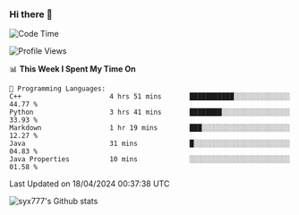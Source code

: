 ### Hi there 👋

<!--
**syx777/syx777** is a ✨ _special_ ✨ repository because its `README.md` (this file) appears on your GitHub profile.

Here are some ideas to get you started:

- 🔭 I’m currently working on ...
- 🌱 I’m currently learning ...
- 👯 I’m looking to collaborate on ...
- 🤔 I’m looking for help with ...
- 💬 Ask me about ...
- 📫 How to reach me: ...
- 😄 Pronouns: ...
- ⚡ Fun fact: ...
-->
<!--START_SECTION:waka-->
![Code Time](http://img.shields.io/badge/Code%20Time-46%20hrs%2028%20mins-blue)

![Profile Views](http://img.shields.io/badge/Profile%20Views-16-blue)

📊 **This Week I Spent My Time On** 

```text
💬 Programming Languages: 
C++                      4 hrs 51 mins       ███████████░░░░░░░░░░░░░░   44.77 % 
Python                   3 hrs 41 mins       ████████░░░░░░░░░░░░░░░░░   33.93 % 
Markdown                 1 hr 19 mins        ███░░░░░░░░░░░░░░░░░░░░░░   12.27 % 
Java                     31 mins             █░░░░░░░░░░░░░░░░░░░░░░░░   04.83 % 
Java Properties          10 mins             ░░░░░░░░░░░░░░░░░░░░░░░░░   01.58 % 
```


 Last Updated on 18/04/2024 00:37:38 UTC
<!--END_SECTION:waka-->

![syx777's Github stats](https://github-readme-stats.vercel.app/api?username=syx777&show_icons=true)

